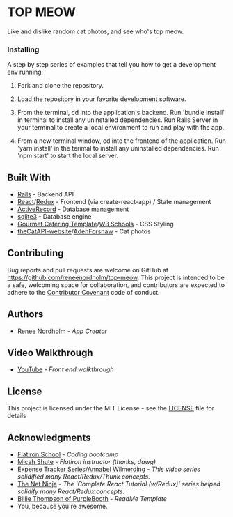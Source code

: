 # TOP MEOW

Like and dislike random cat photos, and see who's top meow.

### Installing

A step by step series of examples that tell you how to get a development env running:

1. Fork and clone the repository.

2. Load the repository in your favorite development software.

3. From the terminal, cd into the application's backend.  Run 'bundle install' in terminal to install any uninstalled dependencies.  Run Rails Server in your terminal to create a local environment to run and play with the app. 

4. From a new terminal window, cd into the frontend of the application.  Run 'yarn install' in the terimal to install any uninstalled dependencies.  Run 'npm start' to start the local server.

## Built With

* [Rails](https://github.com/rails/rails) - Backend API
* [React](https://github.com/facebook/create-react-app)/[Redux](https://redux.js.org/) - Frontend (via create-react-app) / State management
* [ActiveRecord](https://rubygems.org/gems/activerecord) - Database management
* [sqlite3](https://rubygems.org/gems/sqlite3) - Database engine
* [Gourmet Catering Template](https://www.w3schools.com/w3css/tryit.asp?filename=tryw3css_templates_gourmet_catering&stacked=h)/[W3 Schools](https://www.w3schools.com/w3css/w3css_templates.asp) - CSS Styling
* [theCatAPI-website](https://github.com/adenforshaw/thecatapi-website)/[AdenForshaw](https://github.com/AdenForshaw) - Cat photos

## Contributing

Bug reports and pull requests are welcome on GitHub at https://github.com/reneenordholm/top-meow. This project is intended to be a safe, welcoming space for collaboration, and contributors are expected to adhere to the [Contributor Covenant](https://www.contributor-covenant.org/) code of conduct.

## Authors

* [Renee Nordholm](https://github.com/reneenordholm) - *App Creator*

## Video Walkthrough

* [YouTube](https://youtu.be/6kxpRVOcgq4) - *Front end walkthrough*

## License

This project is licensed under the MIT License - see the [LICENSE](LICENSE) file for details

## Acknowledgments

* [Flatiron School](https://flatironschool.com/) - *Coding bootcamp*
* [Micah Shute](https://github.com/micahshute) - *Flatiron instructor (thanks, dawg)*
* [Expense Tracker Series](https://www.youtube.com/playlist?list=PL4DoqEkMq3aiGtvPSJWK7uY-4ShmAH-So)/[Annabel Wilmerding](https://github.com/Awilmerding1) - *This video series solidified many React/Redux/Thunk concepts.*
* [The Net Ninja](https://www.youtube.com/channel/UCW5YeuERMmlnqo4oq8vwUpg) - *The 'Complete React Tutorial (w/Redux)' series helped solidify many React/Redux concepts.*
* [Billie Thompson of PurpleBooth](https://github.com/PurpleBooth) - *ReadMe Template*
* You, because you're awesome. 